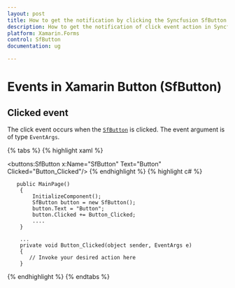 ```yaml
---
layout: post
title: How to get the notification by clicking the Syncfusion SfButton
description: How to get the notification of click event action in Syncfusion Xamarin.Forms Button(SfButton) control
platform: Xamarin.Forms
control: SfButton
documentation: ug 

---
```


# Events in Xamarin Button (SfButton)

## Clicked event

The click event occurs when the [`SfButton`](https://help.syncfusion.com/cr/xamarin/Syncfusion.Buttons.XForms~Syncfusion.XForms.Buttons.SfButton.html) is clicked. The event argument is of type `EventArgs`.

{% tabs %}
{% highlight xaml %}

 <buttons:SfButton x:Name="SfButton" Text="Button" Clicked="Button_Clicked"/>
{% endhighlight %}
{% highlight c# %}

       public MainPage()
        {
            InitializeComponent();
            SfButton button = new SfButton();
            button.Text = "Button";
            button.Clicked += Button_Clicked;
            ....
        }

        ...
        private void Button_Clicked(object sender, EventArgs e)
        {
           // Invoke your desired action here
        }

{% endhighlight %}
{% endtabs %}
